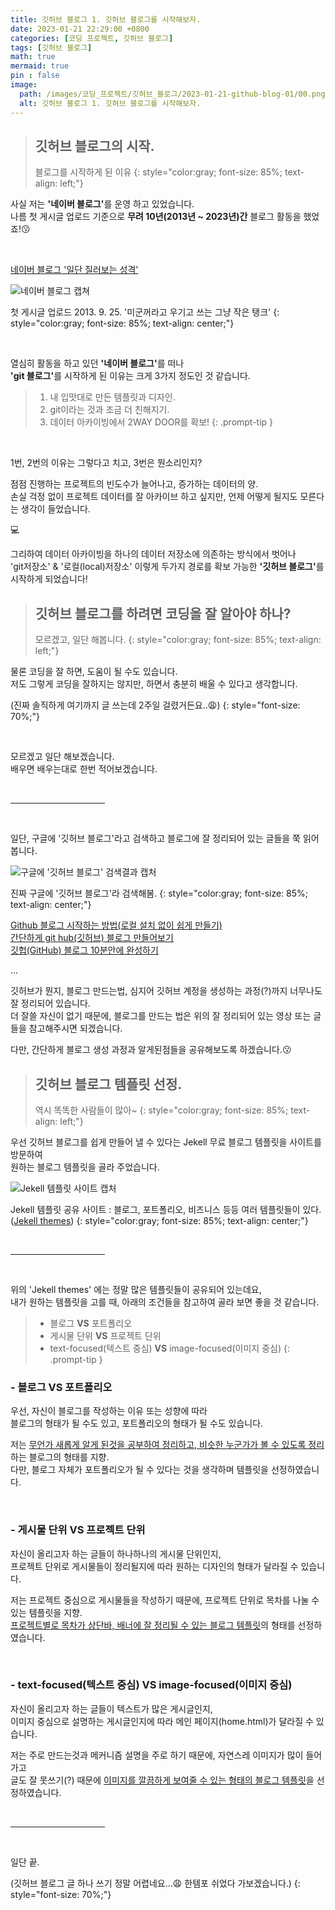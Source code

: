 ```yaml
---
title: 깃허브 블로그 1. 깃허브 블로그를 시작해보자.
date: 2023-01-21 22:29:00 +0800
categories: [코딩 프로젝트, 깃허브 블로그]
tags: [깃허브 블로그]
math: true
mermaid: true
pin : false
image:
  path: /images/코딩_프로젝트/깃허브_블로그/2023-01-21-github-blog-01/00.png
  alt: 깃허브 블로그 1. 깃허브 블로그를 시작해보자.
---
```


<!-- 소제목 -->
> ## 깃허브 블로그의 시작.
> 블로그를 시작하게 된 이유
> {: style="color:gray; font-size: 85%; text-align: left;"}

사실 저는 <strong>'네이버 블로그'</strong>를 운영 하고 있었습니다.<br>
나름 첫 게시글 업로드 기준으로 <strong>무려 10년(2013년 ~ 2023년)간</strong> 블로그 활동을 했었죠!😗

<br>

<a href="https://blog.naver.com/siook12">네이버 블로그 '일단 질러보는 성격'</a>

<!-- 이미지 -->
![네이버 블로그 캡쳐](/images/코딩_프로젝트/깃허브_블로그/2023-01-21-github-blog-01/01.png)
<!-- 이미지 설명 -->
첫 게시글 업로드 2013. 9. 25. '미군꺼라고 우기고 쓰는 그냥 작은 탱크'
{: style="color:gray; font-size: 85%; text-align: center;"}

<br>

열심히 활동을 하고 있던 <strong>'네이버 블로그'</strong>를 떠나<br>
<strong>'git 블로그'</strong>를 시작하게 된 이유는 크게 3가지 정도인 것 같습니다.

<!-- 팁 callout -->
> 1. 내 입맛대로 만든 템플릿과 디자인.
> 2. git이라는 것과 조금 더 친해지기.
> 3. 데이터 아카이빙에서 2WAY DOOR를 확보!
{: .prompt-tip }

<br>

1번, 2번의 이유는 그렇다고 치고, 3번은 뭔소리인지?

점점 진행하는 프로젝트의 빈도수가 늘어나고, 증가하는 데이터의 양.<br>
손실 걱정 없이 프로젝트 데이터를 잘 아카이브 하고 싶지만, 언제 어떻게 될지도 모른다는 생각이 들었습니다.

💻

그리하여 데이터 아카이빙을 하나의 데이터 저장소에 의존하는 방식에서 벗어나<br>
'git저장소' & '로컬(local)저장소' 이렇게 두가지 경로를 확보 가능한 <strong>'깃허브 블로그'</strong>를 시작하게 되었습니다!



<!-- 소제목 -->
> ## 깃허브 블로그를 하려면 코딩을 잘 알아야 하나?
> 모르겠고, 일단 해봅니다.
> {: style="color:gray; font-size: 85%; text-align: left;"}

물론 코딩을 잘 하면, 도움이 될 수도 있습니다.<br>
저도 그렇게 코딩을 잘하지는 않지만, 하면서 충분히 배울 수 있다고 생각합니다.<br>

(진짜 솔직하게 여기까지 글 쓰는데 2주일 걸렸거든요..😩)
{: style="font-size: 70%;"}

<br>

모르겠고 일단 해보겠습니다.<br>
배우면 배우는대로 한번 적어보겠습니다.

<!-- 중간 바 -->
<br>
<hr style="width: 30%">
<br>

일단, 구글에 '깃허브 블로그'라고 검색하고 블로그에 잘 정리되어 있는 글들을 쭉 읽어봅니다.

<!-- 이미지 -->
![구글에 '깃허브 블로그' 검색결과 캡처](/images/코딩_프로젝트/깃허브_블로그/2023-01-21-github-blog-01/02.png)
<!-- 이미지 설명 -->
진짜 구글에 '깃허브 블로그'라 검색해봄.
{: style="color:gray; font-size: 85%; text-align: center;"}

<a href="https://ahnslab.com/21-how-to-start-github-blog/">Github 블로그 시작하는 방법(로컬 설치 없이 쉽게 만들기)</a><br>
<a href="https://www.omdroid.com/338">간단하게 git hub(깃허브) 블로그 만들어보기</a><br>
<a href="https://www.youtube.com/watch?v=ACzFIAOsfpM">깃헙(GitHub) 블로그 10분안에 완성하기</a><br>

...

깃허브가 뭔지, 블로그 만드는법, 심지어 깃허브 계정을 생성하는 과정(?)까지 너무나도 잘 정리되어 있습니다.<br>
더 잘쓸 자신이 없기 때문에, 블로그를 만드는 법은 위의 잘 정리되어 있는 영상 또는 글들을 참고해주시면 되겠습니다.

다만, 간단하게 블로그 생성 과정과 알게된점들을 공유해보도록 하겠습니다.😗



<!-- 소제목 -->
> ## 깃허브 블로그 템플릿 선정.
> 역시 똑똑한 사람들이 많아~
> {: style="color:gray; font-size: 85%; text-align: left;"}

우선 깃허브 블로그를 쉽게 만들어 낼 수 있다는 Jekell 무료 블로그 템플릿을 사이트를 방문하여<br>
원하는 블로그 템플릿을 골라 주었습니다.

<!-- 이미지 -->
![Jekell 템플릿 사이트 캡처](/images/코딩_프로젝트/깃허브_블로그/2023-01-21-github-blog-01/03.png)
<!-- 이미지 설명 -->
Jekell 템플릿 공유 사이트 : 블로그, 포트폴리오, 비즈니스 등등 여러 템플릿들이 있다. (<a href="https://jekyllthemes.io/free">Jekell themes</a>)
{: style="color:gray; font-size: 85%; text-align: center;"}

<!-- 중간 바 -->
<br>
<hr style="width: 30%">
<br>

위의 'Jekell themes' 에는 정말 많은 템플릿들이 공유되어 있는데요,<br>
내가 원하는 템플릿을 고를 때, 아래의 조건들을 참고하여 골라 보면 좋을 것 같습니다.

<!-- 팁 callout -->
> - 블로그 <strong>VS</strong> 포트폴리오
> - 게시물 단위 <strong>VS</strong> 프로젝트 단위
> - text-focused(텍스트 중심) <strong>VS</strong> image-focused(이미지 중심)
{: .prompt-tip }

### - 블로그 <strong>VS</strong> 포트폴리오

우선, 자신이 블로그를 작성하는 이유 또는 성향에 따라<br>
블로그의 형태가 될 수도 있고, 포트폴리오의 형태가 될 수도 있습니다.

저는 <u>무언가 새롭게 알게 된것을 공부하여 정리하고, 비슷한 누군가가 볼 수 있도록 정리</u>하는 블로그의 형태를 지향.<br>
다만, 블로그 자체가 포트폴리오가 될 수 있다는 것을 생각하며 템플릿을 선정하였습니다.

<br>

### - 게시물 단위 <strong>VS</strong> 프로젝트 단위

자신이 올리고자 하는 글들이 하나하나의 게시물 단위인지, <br>
프로젝트 단위로 게시물들이 정리될지에 따라 원하는 디자인의 형태가 달라질 수 있습니다.

저는 프로젝트 중심으로 게시물들을 작성하기 때문에, 프로젝트 단위로 목차를 나눌 수 있는 템플릿을 지향.<br>
<u>프로젝트별로 목차가 상단바, 배너에 잘 정리될 수 있는 블로그 템플릿</u>의 형태를 선정하였습니다.

<br>

### - text-focused(텍스트 중심) <strong>VS</strong> image-focused(이미지 중심)

자신이 올리고자 하는 글들이 텍스트가 많은 게시글인지, <br>
이미지 중심으로 설명하는 게시글인지에 따라 메인 페이지(home.html)가 달라질 수 있습니다.

저는 주로 만드는것과 메커니즘 설명을 주로 하기 때문에, 자연스레 이미지가 많이 들어가고<br>
글도 잘 못쓰기(?) 때문에 <u>이미지를 깔끔하게 보여줄 수 있는 형태의 블로그 템플릿</u>을 선정하였습니다.

<!-- 중간 바 -->
<br>
<hr style="width: 30%">
<br>

일단 끝.

(깃허브 블로그 글 하나 쓰기 정말 어렵네요...😩 한템포 쉬었다 가보겠습니다.)
{: style="font-size: 70%;"}